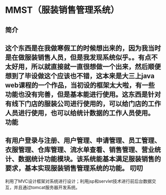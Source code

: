 MMST（服装销售管理系统）
====
简介
----
这个东西是在我做寒假工的时候想出来的，因为我当时是在做服装销售人员，但是我发现系统似乎。。有点不太好用，所以就直接就一直很想做一个出来，然后顺便想到了毕设做这个应该也不错，这本来是大三上java web课程的一个作品，当初设的框架太大啦，有一些功能也没有完善，但是基本能进行使用。这东西是针对有线下门店的服装公司进行使用的，可以给门店的工作人员进行使用，也可以给统计数据的工作人员使用。
功能
----
有用户登录与注册、用户管理、申请管理、员工管理、衣服管理、仓库管理、流水单查看、销售管理、营业统计、数据统计功能模块。该系统能基本满足服装销售的要求，基本实现服装销售管理系统的功能。
叨叨
----
利用了MVC设计框架对系统进行设计；利用jsp和servlet技术进行前后台数据交互，并且通过tomcat服务器开发系统。
